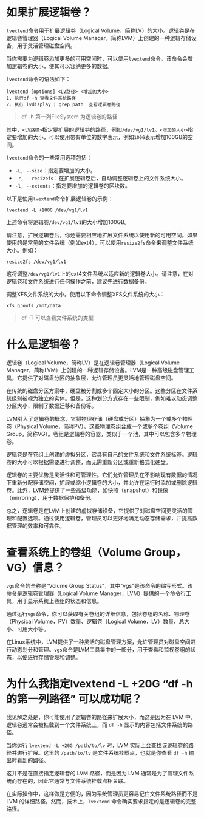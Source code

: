 # 如果扩展逻辑卷？

`lvextend`命令用于扩展逻辑卷（Logical Volume，简称LV）的大小。逻辑卷是在逻辑卷管理器（Logical Volume Manager，简称LVM）上创建的一种逻辑存储设备，用于灵活管理磁盘空间。

当你需要为逻辑卷添加更多的可用空间时，可以使用`lvextend`命令。该命令会增加逻辑卷的大小，使其可以容纳更多的数据。

`lvextend`命令的语法如下：

```
lvextend [options] <LV路径> <增加的大小> 
1. 执行df -h 查看文件系统路径
2. 执行 lvdisplay | grep path  查看逻辑卷路径
```

> df -h 第一列FileSystem 为逻辑卷的路径

其中，`<LV路径>`指定要扩展的逻辑卷的路径，例如`/dev/vg1/lv1`。`<增加的大小>`指定要增加的大小，可以使用带有单位的数字表示，例如`100G`表示增加100GB的空间。

`lvextend`命令的一些常用选项包括：

- `-L, --size`：指定要增加的大小。
- `-r, --resizefs`：在扩展逻辑卷后，自动调整逻辑卷上的文件系统大小。
- `-l, --extents`：指定要增加的逻辑卷的区块数。

以下是使用`lvextend`命令扩展逻辑卷的示例：

```
lvextend -L +100G /dev/vg1/lv1
```

上述命令将逻辑卷`/dev/vg1/lv1`的大小增加100GB。

请注意，扩展逻辑卷后，你还需要相应地扩展文件系统以使用新的可用空间。如果使用的是常见的文件系统（例如ext4），可以使用`resize2fs`命令来调整文件系统大小。例如：

```
resize2fs /dev/vg1/lv1
```

这将调整`/dev/vg1/lv1`上的ext4文件系统以适应新的逻辑卷大小。请注意，在对逻辑卷和文件系统进行任何操作之前，建议先进行数据备份。

调整XFS文件系统的大小。使用以下命令调整XFS文件系统的大小：

```
xfs_growfs /mnt/data
```

>  df -T 可以查看文件系统的类型



# 什么是逻辑卷？

逻辑卷（Logical Volume，简称LV）是在逻辑卷管理器（Logical Volume Manager，简称LVM）上创建的一种逻辑存储设备。LVM是一种高级磁盘管理工具，它提供了对磁盘分区的抽象层，允许管理员更灵活地管理磁盘空间。

在传统的磁盘分区方案中，硬盘被分割成多个固定大小的分区。这些分区在文件系统级别被视为独立的实体。但是，这种划分方式存在一些限制，例如难以动态调整分区大小、限制了数据迁移和备份等。

LVM引入了逻辑卷的概念，它将物理存储（硬盘或分区）抽象为一个或多个物理卷（Physical Volume，简称PV）。这些物理卷组合成一个或多个卷组（Volume Group，简称VG）。卷组是逻辑卷的容器，类似于一个池，其中可以包含多个物理卷。

逻辑卷是在卷组上创建的虚拟分区，它具有自己的文件系统和文件系统标签。逻辑卷的大小可以根据需要进行调整，而无需重新分区或重新格式化硬盘。

逻辑卷的主要优势是灵活性和可管理性。它们允许管理员在不影响现有数据的情况下重新分配存储空间，扩展或缩小逻辑卷的大小，并允许在运行时添加或删除逻辑卷。此外，LVM还提供了一些高级功能，如快照（snapshot）和镜像（mirroring），用于数据保护和备份。

总之，逻辑卷是在LVM上创建的虚拟存储设备，它提供了对磁盘空间更灵活的管理和配置选项。通过使用逻辑卷，管理员可以更好地满足动态存储需求，并提高数据管理的效率和可靠性。



# 查看系统上的卷组（Volume Group，VG）信息？

`vgs`命令的全称是"Volume Group Status"，其中"vgs"是该命令的缩写形式。该命令是逻辑卷管理器（Logical Volume Manager，LVM）提供的一个命令行工具，用于显示系统上卷组的状态和信息。

通过运行`vgs`命令，你可以获取有关卷组的详细信息，包括卷组的名称、物理卷（Physical Volume，PV）数量、逻辑卷（Logical Volume，LV）数量、总大小、可用大小等。

在Linux系统中，LVM提供了一种灵活的磁盘管理方案，允许管理员对磁盘空间进行动态划分和管理。`vgs`命令是LVM工具集中的一部分，用于查看和监视卷组的状态，以便进行存储管理和调整。



# 为什么我指定lvextend -L +20G “df -h 的第一列路径”  可以成功呢？

我见解之处是，你可能使用了逻辑卷的路径来扩展大小，而这是因为在 LVM 中，逻辑卷通常会被挂载到一个文件系统上，而 `df -h` 显示的内容包括文件系统的路径。

当你运行 `lvextend -L +20G /path/to/lv` 时，LVM 实际上会查找该逻辑卷的路径并进行扩展。这里的 `/path/to/lv` 是文件系统挂载点，也就是你查看 `df -h` 输出时看到的路径。

这并不是在直接指定逻辑卷的 LVM 路径，而是因为 LVM 通常是为了管理文件系统而存在的，因此它通常与文件系统挂载点相关联。

在实际操作中，这样做是方便的，因为系统管理员更容易记住文件系统路径而不是 LVM 的详细路径。然而，技术上，`lvextend` 命令确实要求指定的是逻辑卷的完整路径。